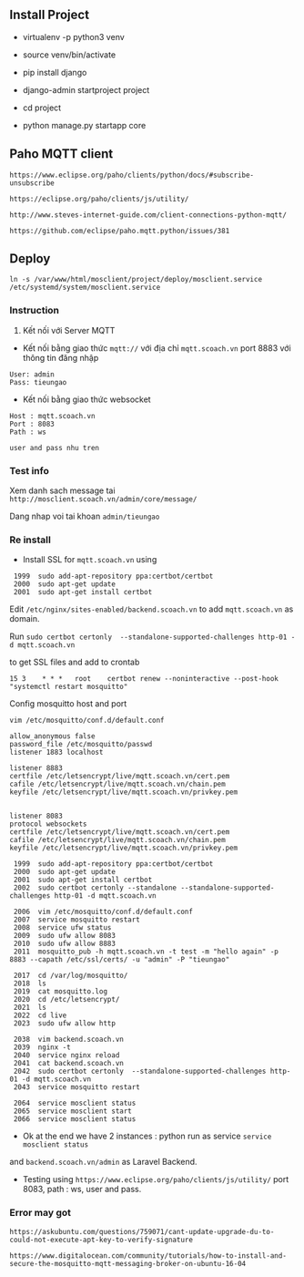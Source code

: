 ## Install Project

* virtualenv -p python3 venv

* source venv/bin/activate

* pip install django

* django-admin startproject project

* cd project

* python manage.py startapp core

## Paho MQTT client

`https://www.eclipse.org/paho/clients/python/docs/#subscribe-unsubscribe`

`https://eclipse.org/paho/clients/js/utility/`

`http://www.steves-internet-guide.com/client-connections-python-mqtt/`

`https://github.com/eclipse/paho.mqtt.python/issues/381`

## Deploy

`ln -s /var/www/html/mosclient/project/deploy/mosclient.service /etc/systemd/system/mosclient.service`

### Instruction

1. Kết nối với Server MQTT 

* Kết nối bằng giao thức `mqtt://` với địa chỉ `mqtt.scoach.vn` port 8883 với thông tin đăng nhập

```textmate
User: admin
Pass: tieungao

```
* Kết nối bằng giao thức websocket

```text
Host : mqtt.scoach.vn
Port : 8083
Path : ws

user and pass nhu tren

```
### Test info

Xem danh sach message tai `http://mosclient.scoach.vn/admin/core/message/`

Dang nhap voi tai khoan `admin/tieungao`


### Re install 

* Install SSL for `mqtt.scoach.vn` using 

```text
 1999  sudo add-apt-repository ppa:certbot/certbot
 2000  sudo apt-get update
 2001  sudo apt-get install certbot
```

Edit `/etc/nginx/sites-enabled/backend.scoach.vn` to add `mqtt.scoach.vn` as domain.

Run `sudo certbot certonly  --standalone-supported-challenges http-01 -d mqtt.scoach.vn`

to get SSL files and add to crontab

`15 3    * * *   root    certbot renew --noninteractive --post-hook "systemctl restart mosquitto"`




Config mosquitto host and port

`vim /etc/mosquitto/conf.d/default.conf`


```text
allow_anonymous false
password_file /etc/mosquitto/passwd
listener 1883 localhost

listener 8883
certfile /etc/letsencrypt/live/mqtt.scoach.vn/cert.pem
cafile /etc/letsencrypt/live/mqtt.scoach.vn/chain.pem
keyfile /etc/letsencrypt/live/mqtt.scoach.vn/privkey.pem


listener 8083
protocol websockets
certfile /etc/letsencrypt/live/mqtt.scoach.vn/cert.pem
cafile /etc/letsencrypt/live/mqtt.scoach.vn/chain.pem
keyfile /etc/letsencrypt/live/mqtt.scoach.vn/privkey.pem
```



```text
 1999  sudo add-apt-repository ppa:certbot/certbot
 2000  sudo apt-get update
 2001  sudo apt-get install certbot
 2002  sudo certbot certonly --standalone --standalone-supported-challenges http-01 -d mqtt.scoach.vn
 
 2006  vim /etc/mosquitto/conf.d/default.conf 
 2007  service mosquitto restart
 2008  service ufw status
 2009  sudo ufw allow 8083
 2010  sudo ufw allow 8883
 2011  mosquitto_pub -h mqtt.scoach.vn -t test -m "hello again" -p 8883 --capath /etc/ssl/certs/ -u "admin" -P "tieungao"
 
 2017  cd /var/log/mosquitto/
 2018  ls
 2019  cat mosquitto.log 
 2020  cd /etc/letsencrypt/
 2021  ls
 2022  cd live
 2023  sudo ufw allow http
 
 2038  vim backend.scoach.vn 
 2039  nginx -t
 2040  service nginx reload
 2041  cat backend.scoach.vn 
 2042  sudo certbot certonly  --standalone-supported-challenges http-01 -d mqtt.scoach.vn
 2043  service mosquitto restart
 
 2064  service mosclient status
 2065  service mosclient start
 2066  service mosclient status
```

* Ok at the end we have 2 instances : python run as service `service mosclient status`

and `backend.scoach.vn/admin` as Laravel Backend.

* Testing using `https://www.eclipse.org/paho/clients/js/utility/` port 8083, path : ws, user and pass.


### Error may got

`https://askubuntu.com/questions/759071/cant-update-upgrade-du-to-could-not-execute-apt-key-to-verify-signature`

`https://www.digitalocean.com/community/tutorials/how-to-install-and-secure-the-mosquitto-mqtt-messaging-broker-on-ubuntu-16-04`
